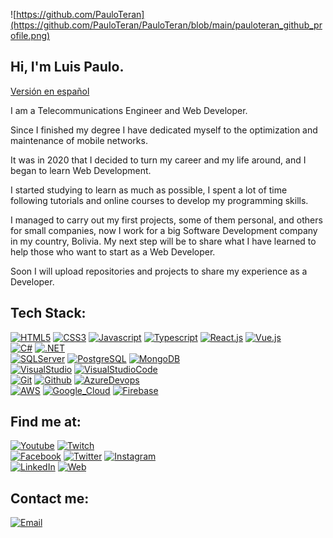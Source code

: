 ![https://github.com/PauloTeran](https://github.com/PauloTeran/PauloTeran/blob/main/pauloteran_github_profile.png)

## Hi, I'm Luis Paulo.

[Versión en español](https://github.com/PauloTeran/PauloTeran/blob/master/README.md)

I am a Telecommunications Engineer and Web Developer.

Since I finished my degree I have dedicated myself to the optimization and maintenance of mobile networks.

It was in 2020 that I decided to turn my career and my life around, and I began to learn Web Development.

I started studying to learn as much as possible, I spent a lot of time following tutorials and online courses to develop my programming skills.

I managed to carry out my first projects, some of them personal, and others for small companies, now I work for a big Software Development company in my country, Bolivia. My next step will be to share what I have learned to help those who want to start as a Web Developer.

Soon I will upload repositories and projects to share my experience as a Developer.

## Tech Stack:
[![HTML5](https://img.shields.io/badge/html5-e34c26?style=for-the-badge&logo=html5&logoColor=white&labelColor=101010)]()
[![CSS3](https://img.shields.io/badge/css3-264de4?style=for-the-badge&logo=css3&logoColor=white&labelColor=101010)]()
[![Javascript](https://img.shields.io/badge/javascript-f7df1e?style=for-the-badge&logo=javascript&logoColor=white&labelColor=101010)]()
[![Typescript](https://img.shields.io/badge/typescript-3178c6?style=for-the-badge&logo=typescript&logoColor=white&labelColor=101010)]()
[![React.js](https://img.shields.io/badge/react%2Ejs-61DBFB?style=for-the-badge&logo=react&logoColor=white&labelColor=101010)]()
[![Vue.js](https://img.shields.io/badge/vue%2Ejs-41B883?style=for-the-badge&logo=vuedotjs&logoColor=white&labelColor=101010)]()
</br>
[![C#](https://img.shields.io/badge/C%23-682876?style=for-the-badge&logo=csharp&logoColor=white&labelColor=101010)]()
[![.NET](https://img.shields.io/badge/%2ENET-512BD4?style=for-the-badge&logo=dotnet&logoColor=white&labelColor=101010)]()
</br>
[![SQLServer](https://img.shields.io/badge/SQL_Server-B71C1C?style=for-the-badge&logo=microsoftsqlserver&logoColor=white&labelColor=101010)]()
[![PostgreSQL](https://img.shields.io/badge/PostgreSQL-336791?style=for-the-badge&logo=postgresql&logoColor=white&labelColor=101010)]()
[![MongoDB](https://img.shields.io/badge/MongoDB-4DB33D?style=for-the-badge&logo=mongodb&logoColor=white&labelColor=101010)]()
</br>
[![VisualStudio](https://img.shields.io/badge/Visual_Studio-5d2b90?style=for-the-badge&logo=visualstudio&logoColor=white&labelColor=101010)]()
[![VisualStudioCode](https://img.shields.io/badge/Visual_Studio_Code-0078d7?style=for-the-badge&logo=visualstudiocode&logoColor=white&labelColor=101010)]()
</br>
[![Git](https://img.shields.io/badge/Git-f1502f?style=for-the-badge&logo=git&logoColor=white&labelColor=101010)]()
[![Github](https://img.shields.io/badge/Github-333?style=for-the-badge&logo=github&logoColor=white&labelColor=101010)]()
[![AzureDevops](https://img.shields.io/badge/Azure_Devops-008ad7?style=for-the-badge&logo=azuredevops&logoColor=white&labelColor=101010)]()
</br>
[![AWS](https://img.shields.io/badge/AWS-232F3E?style=for-the-badge&logo=amazon-aws&logoColor=white&labelColor=101010)]()
[![Google_Cloud](https://img.shields.io/badge/Google_Cloud-4285F4?style=for-the-badge&logo=google-cloud&logoColor=white&labelColor=101010)]()
[![Firebase](https://img.shields.io/badge/Firebase-FFCA28?style=for-the-badge&logo=firebase&logoColor=white&labelColor=101010)]()
</br>

## Find me at:

[![Youtube](https://img.shields.io/badge/Youtube-@LPauloDev-FF0000?style=for-the-badge&logo=youtube&logoColor=white&labelColor=101010)](https://www.youtube.com/channel/UCvX_PN7S6pX48nf5xVCuivA)
[![Twitch](https://img.shields.io/badge/Twitch-@LPauloDev-9147FE?style=for-the-badge&logo=twitch&logoColor=white&labelColor=101010)](https://twitch.tv/LPauloDev)
</br>
[![Facebook](https://img.shields.io/badge/Facebook-@LPauloDev-1877F2?style=for-the-badge&logo=facebook&logoColor=white&labelColor=101010)](https://facebook.com/LPauloDev)
[![Twitter](https://img.shields.io/badge/Twitter-@LPauloDev-1DA1F2?style=for-the-badge&logo=twitter&logoColor=white&labelColor=101010)](https://twitter.com/LPauloDev)
[![Instagram](https://img.shields.io/badge/Instagram-@LPauloDev-E4405F?style=for-the-badge&logo=instagram&logoColor=white&labelColor=101010)](https://instagram.com/lpaulodev)
</br>
[![LinkedIn](https://img.shields.io/badge/LinkedIn-LPauloDev-0077B5?style=for-the-badge&logo=linkedin&logoColor=white&labelColor=101010)](https://www.linkedin.com/in/LPauloDev)
[![Web](https://img.shields.io/badge/My_Website-pauloteran.github.io-37474f?style=for-the-badge&logo=dev.to&logoColor=white&labelColor=101010)](https://pauloteran.github.io)

## Contact me:

[![Email](https://img.shields.io/badge/lpaulodev@gmail.com-my_personal_email-D14836?style=for-the-badge&logo=gmail&logoColor=white&labelColor=101010)](mailto:lpaulodev@gmail.com)
